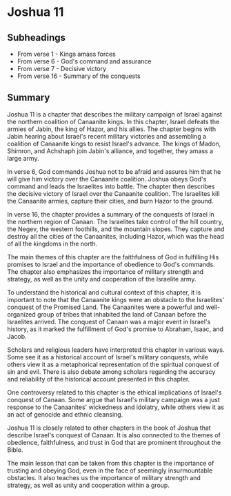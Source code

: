 # Joshua 11

## Subheadings

* From verse 1 - Kings amass forces
* From verse 6 - God's command and assurance
* From verse 7 - Decisive victory
* From verse 16 - Summary of the conquests

## Summary

Joshua 11 is a chapter that describes the military campaign of Israel against the northern coalition of Canaanite kings. In this chapter, Israel defeats the armies of Jabin, the king of Hazor, and his allies. The chapter begins with Jabin hearing about Israel's recent military victories and assembling a coalition of Canaanite kings to resist Israel's advance. The kings of Madon, Shimron, and Achshaph join Jabin's alliance, and together, they amass a large army.

In verse 6, God commands Joshua not to be afraid and assures him that he will give him victory over the Canaanite coalition. Joshua obeys God's command and leads the Israelites into battle. The chapter then describes the decisive victory of Israel over the Canaanite coalition. The Israelites kill the Canaanite armies, capture their cities, and burn Hazor to the ground.

In verse 16, the chapter provides a summary of the conquests of Israel in the northern region of Canaan. The Israelites take control of the hill country, the Negev, the western foothills, and the mountain slopes. They capture and destroy all the cities of the Canaanites, including Hazor, which was the head of all the kingdoms in the north.

The main themes of this chapter are the faithfulness of God in fulfilling His promises to Israel and the importance of obedience to God's commands. The chapter also emphasizes the importance of military strength and strategy, as well as the unity and cooperation of the Israelite army.

To understand the historical and cultural context of this chapter, it is important to note that the Canaanite kings were an obstacle to the Israelites' conquest of the Promised Land. The Canaanites were a powerful and well-organized group of tribes that inhabited the land of Canaan before the Israelites arrived. The conquest of Canaan was a major event in Israel's history, as it marked the fulfillment of God's promise to Abraham, Isaac, and Jacob.

Scholars and religious leaders have interpreted this chapter in various ways. Some see it as a historical account of Israel's military conquests, while others view it as a metaphorical representation of the spiritual conquest of sin and evil. There is also debate among scholars regarding the accuracy and reliability of the historical account presented in this chapter.

One controversy related to this chapter is the ethical implications of Israel's conquest of Canaan. Some argue that Israel's military campaign was a just response to the Canaanites' wickedness and idolatry, while others view it as an act of genocide and ethnic cleansing.

Joshua 11 is closely related to other chapters in the book of Joshua that describe Israel's conquest of Canaan. It is also connected to the themes of obedience, faithfulness, and trust in God that are prominent throughout the Bible.

The main lesson that can be taken from this chapter is the importance of trusting and obeying God, even in the face of seemingly insurmountable obstacles. It also teaches us the importance of military strength and strategy, as well as unity and cooperation within a group.